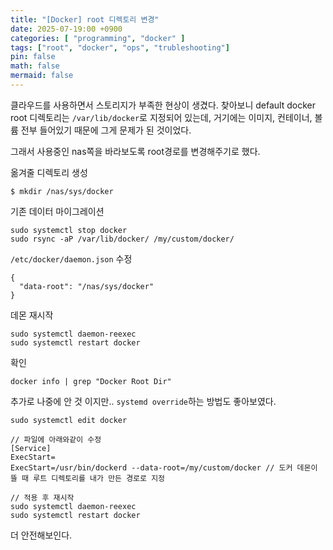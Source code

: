 ```yaml
---
title: "[Docker] root 디렉토리 변경"
date: 2025-07-19:00 +0900
categories: [ "programming", "docker" ]
tags: ["root", "docker", "ops", "trubleshooting"]
pin: false
math: false
mermaid: false
---
```


클라우드를 사용하면서 스토리지가 부족한 현상이 생겼다. 찾아보니 default docker root 디렉토리는 `/var/lib/docker`로 지정되어 있는데, 거기에는 이미지, 컨테이너, 볼륨 전부 들어있기 때문에 그게 문제가 된 것이었다.

그래서 사용중인 nas쪽을 바라보도록 root경로를 변경해주기로 했다.

옮겨줄 디렉토리 생성

```
$ mkdir /nas/sys/docker
```

기존 데이터 마이그레이션

```
sudo systemctl stop docker
sudo rsync -aP /var/lib/docker/ /my/custom/docker/
```

`/etc/docker/daemon.json` 수정

```
{
  "data-root": "/nas/sys/docker"
}
```

데몬 재시작

```
sudo systemctl daemon-reexec
sudo systemctl restart docker
```

확인

```
docker info | grep "Docker Root Dir"
```

추가로 나중에 안 것 이지만.. `systemd override`하는 방법도 좋아보였다.

```
sudo systemctl edit docker

// 파일에 아래와같이 수정
[Service]
ExecStart=
ExecStart=/usr/bin/dockerd --data-root=/my/custom/docker // 도커 데몬이 뜰 때 루트 디렉토리를 내가 만든 경로로 지정

// 적용 후 재시작
sudo systemctl daemon-reexec
sudo systemctl restart docker
```

더 안전해보인다.